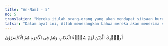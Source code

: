 ```yaml
---
title: "An-Naml - 5"
no: 5
translation: "Mereka itulah orang-orang yang akan mendapat siksaan buruk (di dunia) dan mereka di akhirat adalah orang-orang yang paling rugi."
tafsir: "Dalam ayat ini, Allah menerangkan bahwa mereka akan menerima siksa yang buruk di dunia dan di akhirat. Hal ini merupakan ancaman Allah terhadap orang-orang kafir yang tidak beriman dengan hari akhirat itu. Ayat ini juga merupakan peringatan bagi seluruh manusia.\n\nSiksa di dunia dapat terjadi dengan adanya bermacam-macam bencana alam seperti banjir, gempa bumi, peperangan yang membawa korban manusia dan harta benda, dan lain-lain. Siksaan dunia ini juga dapat berupa siksaan batin atau jiwa yang dialami secara perorangan, meskipun di antara mereka ada yang sudah memenuhi berbagai kebutuhan hidup dunianya, bahkan ada yang sudah lebih dari cukup. Namun demikian, hidupnya tidak bahagia dan selalu resah, jiwa mereka kosong, serta tidak punya tujuan hidup karena tidak percaya pada hari akhirat.\n\nDalam kehidupan hari akhirat nanti, mereka sangat merugi dan menjadi penghuni neraka selamanya. Masing-masing menerima balasan siksa yang setimpal sesuai dengan amal buruk mereka. Karena pedihnya siksaan tersebut, mereka lalu memohon keringanan dari malaikat penjaga neraka agar tidak disiksa meskipun hanya sehari. Hal ini disebutkan Allah dalam firman-Nya:\n\nDan orang-orang yang berada dalam neraka berkata kepada penjaga-penjaga neraka Jahanam, \"Mohonkanlah kepada Tuhanmu agar Dia meringankan azab atas kami sehari saja.\" (al-Mu'min/40: 49)."
---
```


اُولٰۤىِٕكَ الَّذِيْنَ لَهُمْ سُوْۤءُ الْعَذَابِ وَهُمْ فِى الْاٰخِرَةِ هُمُ الْاَخْسَرُوْنَ 
